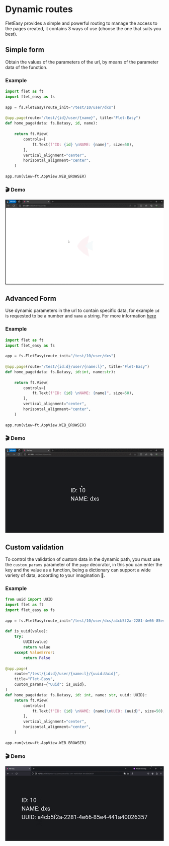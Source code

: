 # Dynamic routes
FletEasy provides a simple and powerful routing to manage the access to the pages created, it contains 3 ways of use (choose the one that suits you best).

## **Simple form**
Obtain the values of the parameters of the url, by means of the parameter data of the function.

### **Example**
```python hl_lines="6 11"
import flet as ft
import flet_easy as fs

app = fs.FletEasy(route_init="/test/10/user/dxs")

@app.page(route="/test/{id}/user/{name}", title="Flet-Easy")
def home_page(data: fs.Datasy, id, name):

    return ft.View(
        controls=[
            ft.Text(f"ID: {id} \nNAME: {name}", size=50),
        ],
        vertical_alignment="center",
        horizontal_alignment="center",
    )

app.run(view=ft.AppView.WEB_BROWSER)
```
### 🎬 **Demo**
![alt video](assets/gifs/route-simple.gif "route simple")

## **Advanced Form**
Use dynamic parameters in the url to contain specific data, for example `id` is requested to be a number and `name` a string. For more information [here](https://github.com/r1chardj0n3s/parse#format-specification)

### **Example**
```python hl_lines="4 6-7 11"
import flet as ft
import flet_easy as fs

app = fs.FletEasy(route_init="/test/10/user/dxs")

@app.page(route="/test/{id:d}/user/{name:l}", title="Flet-Easy")
def home_page(data: fs.Datasy, id:int, name:str):

    return ft.View(
        controls=[
            ft.Text(f"ID: {id} \nNAME: {name}", size=50),
        ],
        vertical_alignment="center",
        horizontal_alignment="center",
    )

app.run(view=ft.AppView.WEB_BROWSER)

```
### 🎬 **Demo**
![alt video](assets/gifs/route-advanced.gif "route advanced")

## **Custom validation**
To control the validation of custom data in the dynamic path, you must use the `custom_params` parameter of the `page` decorator, in this you can enter the key and the value as a function, being a dictionary can support a wide variety of data, according to your imagination 🤔.
  
### **Example**
```python hl_lines="5 7-12 15 17"
from uuid import UUID
import flet as ft
import flet_easy as fs

app = fs.FletEasy(route_init="/test/10/user/dxs/a4cb5f2a-2281-4e66-85e4-441a40026357")

def is_uuid(value):
    try:
        UUID(value)
        return value
    except ValueError:
        return False

@app.page(
    route="/test/{id:d}/user/{name:l}/{uuid:Uuid}",
    title="Flet-Easy",
    custom_params={"Uuid": is_uuid},
)
def home_page(data: fs.Datasy, id: int, name: str, uuid: UUID):
    return ft.View(
        controls=[
            ft.Text(f"ID: {id} \nNAME: {name}\nUUID: {uuid}", size=50),
        ],
        vertical_alignment="center",
        horizontal_alignment="center",
    )

app.run(view=ft.AppView.WEB_BROWSER)
```
### 🎬 **Demo**
![alt video](assets/gifs/route-custom.gif "route advanced")
  
